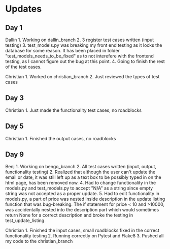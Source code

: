 # Updates

## Day 1

Dallin  1. Working on dallin_branch
        2. 3 register test cases written (input testing)
        3. test_models.py was breaking my front end testing as it 
        locks the database for some reason. It has been placed 
        in folder "test_models_needs_to_be_fixed" as to not interefere 
        with the frontend testing, as I cannot figure out the bug at this point.
        4. Going to finish the rest of the test cases.

Christian
        1. Worked on christian_branch
        2. Just reviewed the types of test cases

## Day 3

Christian
        1. Just made the functionality test cases, no roadblocks

## Day 5

Christian
        1. Finished the output cases, no roadblocks

## Day 9

Benj    1. Working on bengo_branch
        2. All test cases written (input, output, functionality testing)
        2. Realized that although the user can't update the email or date,
        it was still left up as a text box to be possibly typed in on the html
        page, has been removed now.
        4. Had to change functionality in the models.py and test_models.py
        to accept "N/A" as a string since empty string was not accepted as a
        proper update.
        5. Had to edit functionality in models.py, a part of price was nested
        inside description in the update listing function that was bug-breaking.
        The if statement for price < 10 and >10000, was accidentally nested into
        the description part which would sometimes return None for a correct 
        description and broke the testing in test_update_listing.

Christian
        1. Finished the input cases, small roadblocks fixed in the correct functionality testing
        2. Running correctly on Pytest and Flake8
        3. Pushed all my code to the christian_branch